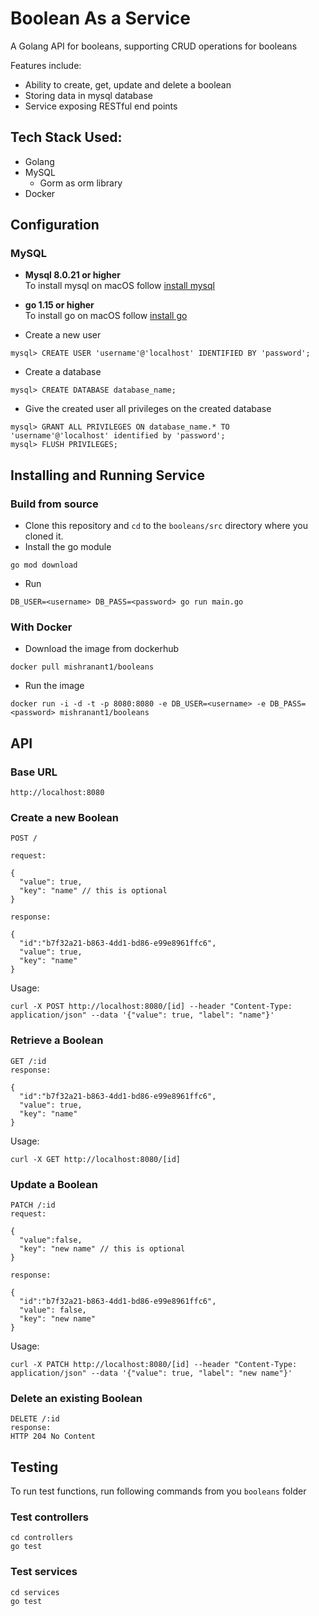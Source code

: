# Boolean As a Service
A Golang API for booleans, supporting CRUD operations for booleans

Features include:
- Ability to create, get, update and delete a boolean
- Storing data in mysql database
- Service exposing RESTful end points

## Tech Stack Used:
- Golang
- MySQL
  - Gorm as orm library
- Docker

## Configuration

### MySQL
- __Mysql 8.0.21 or higher__ <br />
To install mysql on  macOS follow [install mysql](https://flaviocopes.com/mysql-how-to-install/) <br />

- __go 1.15 or higher__ <br />
To install go on macOS follow [install go](https://www.geeksforgeeks.org/how-to-install-golang-on-macos/) <br />


- Create a new user
```
mysql> CREATE USER 'username'@'localhost' IDENTIFIED BY 'password';
```
- Create a database
```
mysql> CREATE DATABASE database_name;
```
- Give the created user all privileges on the created database
```
mysql> GRANT ALL PRIVILEGES ON database_name.* TO 'username'@'localhost' identified by 'password';
mysql> FLUSH PRIVILEGES;
```

## Installing and Running Service

### Build from source
 - Clone this repository and `cd` to the `booleans/src` directory where you cloned it.
 - Install the go module
 ```
 go mod download
 ```
 - Run
 ```
 DB_USER=<username> DB_PASS=<password> go run main.go 
```

### With Docker 
- Download the image from dockerhub
```
docker pull mishranant1/booleans
```
- Run the image
```
docker run -i -d -t -p 8080:8080 -e DB_USER=<username> -e DB_PASS=<password> mishranant1/booleans
```

## API
### Base URL
```
http://localhost:8080
```

### Create a new Boolean

```
POST /

request:

{
  "value": true,
  "key": "name" // this is optional
}

response:

{
  "id":"b7f32a21-b863-4dd1-bd86-e99e8961ffc6",
  "value": true,
  "key": "name"
}
```
Usage:
 
```console
curl -X POST http://localhost:8080/[id] --header "Content-Type: application/json" --data '{"value": true, "label": "name"}'
```


### Retrieve a Boolean

```
GET /:id
response:

{
  "id":"b7f32a21-b863-4dd1-bd86-e99e8961ffc6",
  "value": true,
  "key": "name"
}
```
Usage:
 
```console
curl -X GET http://localhost:8080/[id]
```

### Update a Boolean
```
PATCH /:id
request:

{
  "value":false,
  "key": "new name" // this is optional
}

response:

{
  "id":"b7f32a21-b863-4dd1-bd86-e99e8961ffc6",
  "value": false,
  "key": "new name"
}
```

Usage:

```console
curl -X PATCH http://localhost:8080/[id] --header "Content-Type: application/json" --data '{"value": true, "label": "new name"}'
```

### Delete an existing Boolean
```
DELETE /:id
response:
HTTP 204 No Content
```

## Testing
To run test functions, run following commands from you `booleans` folder
### Test controllers
```
cd controllers
go test
```
### Test services

```
cd services
go test
```